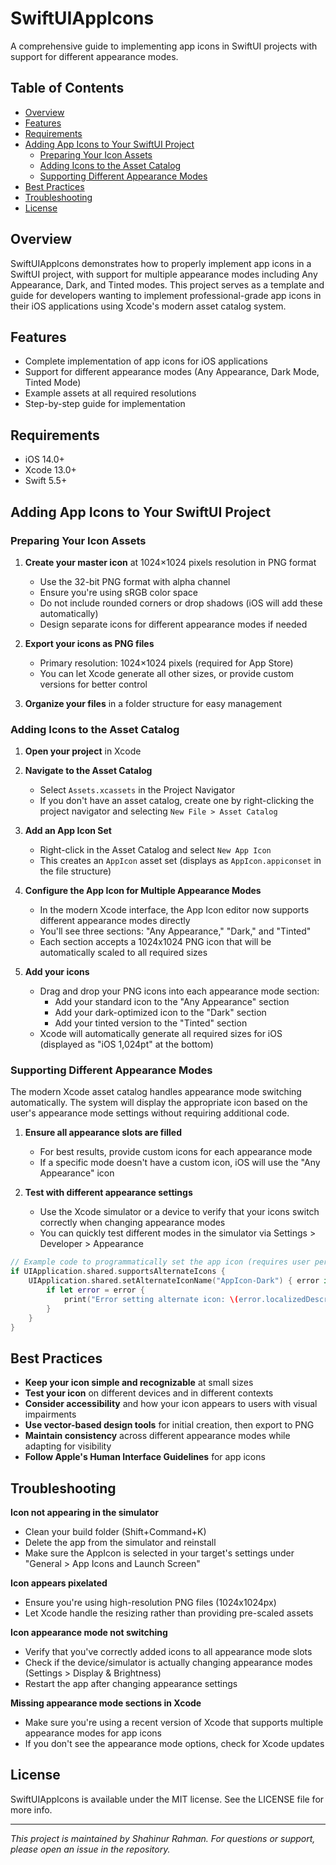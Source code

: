 # SwiftUIAppIcons

A comprehensive guide to implementing app icons in SwiftUI projects with support for different appearance modes.

<!-- Add your app icon previews here -->
<!-- Example: ![App Icon Preview](assets/app-icon-preview.png) -->

## Table of Contents

- [Overview](#overview)
- [Features](#features)
- [Requirements](#requirements)
- [Adding App Icons to Your SwiftUI Project](#adding-app-icons-to-your-swiftui-project)
  - [Preparing Your Icon Assets](#preparing-your-icon-assets)
  - [Adding Icons to the Asset Catalog](#adding-icons-to-the-asset-catalog)
  - [Supporting Different Appearance Modes](#supporting-different-appearance-modes)
- [Best Practices](#best-practices)
- [Troubleshooting](#troubleshooting)
- [License](#license)

## Overview

SwiftUIAppIcons demonstrates how to properly implement app icons in a SwiftUI project, with support for multiple appearance modes including Any Appearance, Dark, and Tinted modes. This project serves as a template and guide for developers wanting to implement professional-grade app icons in their iOS applications using Xcode's modern asset catalog system.

## Features

- Complete implementation of app icons for iOS applications
- Support for different appearance modes (Any Appearance, Dark Mode, Tinted Mode)
- Example assets at all required resolutions
- Step-by-step guide for implementation

## Requirements

- iOS 14.0+
- Xcode 13.0+
- Swift 5.5+

## Adding App Icons to Your SwiftUI Project

### Preparing Your Icon Assets

1. **Create your master icon** at 1024×1024 pixels resolution in PNG format
   - Use the 32-bit PNG format with alpha channel
   - Ensure you're using sRGB color space
   - Do not include rounded corners or drop shadows (iOS will add these automatically)
   - Design separate icons for different appearance modes if needed

2. **Export your icons as PNG files**
   - Primary resolution: 1024×1024 pixels (required for App Store)
   - You can let Xcode generate all other sizes, or provide custom versions for better control

3. **Organize your files** in a folder structure for easy management

### Adding Icons to the Asset Catalog

1. **Open your project** in Xcode

2. **Navigate to the Asset Catalog**
   - Select `Assets.xcassets` in the Project Navigator
   - If you don't have an asset catalog, create one by right-clicking the project navigator and selecting `New File > Asset Catalog`

3. **Add an App Icon Set**
   - Right-click in the Asset Catalog and select `New App Icon`
   - This creates an `AppIcon` asset set (displays as `AppIcon.appiconset` in the file structure)

4. **Configure the App Icon for Multiple Appearance Modes**
   - In the modern Xcode interface, the App Icon editor now supports different appearance modes directly
   - You'll see three sections: "Any Appearance," "Dark," and "Tinted"
   - Each section accepts a 1024x1024 PNG icon that will be automatically scaled to all required sizes

5. **Add your icons**
   - Drag and drop your PNG icons into each appearance mode section:
     - Add your standard icon to the "Any Appearance" section
     - Add your dark-optimized icon to the "Dark" section
     - Add your tinted version to the "Tinted" section
   - Xcode will automatically generate all required sizes for iOS (displayed as "iOS 1,024pt" at the bottom)

### Supporting Different Appearance Modes

The modern Xcode asset catalog handles appearance mode switching automatically. The system will display the appropriate icon based on the user's appearance mode settings without requiring additional code.

1. **Ensure all appearance slots are filled**
   - For best results, provide custom icons for each appearance mode
   - If a specific mode doesn't have a custom icon, iOS will use the "Any Appearance" icon

2. **Test with different appearance settings**
   - Use the Xcode simulator or a device to verify that your icons switch correctly when changing appearance modes
   - You can quickly test different modes in the simulator via Settings > Developer > Appearance

```swift
// Example code to programmatically set the app icon (requires user permission)
if UIApplication.shared.supportsAlternateIcons {
    UIApplication.shared.setAlternateIconName("AppIcon-Dark") { error in
        if let error = error {
            print("Error setting alternate icon: \(error.localizedDescription)")
        }
    }
}
```

## Best Practices

- **Keep your icon simple and recognizable** at small sizes
- **Test your icon** on different devices and in different contexts
- **Consider accessibility** and how your icon appears to users with visual impairments
- **Use vector-based design tools** for initial creation, then export to PNG
- **Maintain consistency** across different appearance modes while adapting for visibility
- **Follow Apple's Human Interface Guidelines** for app icons

## Troubleshooting

**Icon not appearing in the simulator**
- Clean your build folder (Shift+Command+K)
- Delete the app from the simulator and reinstall
- Make sure the AppIcon is selected in your target's settings under "General > App Icons and Launch Screen"

**Icon appears pixelated**
- Ensure you're using high-resolution PNG files (1024x1024px)
- Let Xcode handle the resizing rather than providing pre-scaled assets

**Icon appearance mode not switching**
- Verify that you've correctly added icons to all appearance mode slots
- Check if the device/simulator is actually changing appearance modes (Settings > Display & Brightness)
- Restart the app after changing appearance settings

**Missing appearance mode sections in Xcode**
- Make sure you're using a recent version of Xcode that supports multiple appearance modes for app icons
- If you don't see the appearance mode options, check for Xcode updates

## License

SwiftUIAppIcons is available under the MIT license. See the LICENSE file for more info.

---

*This project is maintained by Shahinur Rahman. For questions or support, please open an issue in the repository.*
